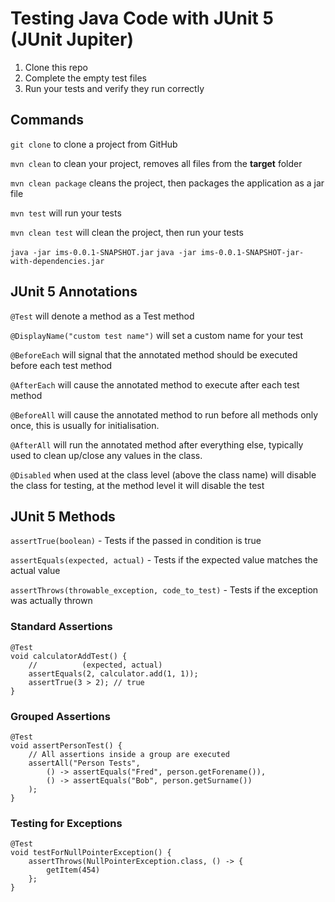 # Testing Java Code with JUnit 5 (JUnit Jupiter)

1. Clone this repo
2. Complete the empty test files
3. Run your tests and verify they run correctly

## Commands
`git clone` to clone a project from GitHub

`mvn clean` to clean your project, removes all files from the **target** folder

`mvn clean package` cleans the project, then packages the application as a jar file

`mvn test` will run your tests

`mvn clean test` will clean the project, then run your tests

`java -jar ims-0.0.1-SNAPSHOT.jar`
`java -jar ims-0.0.1-SNAPSHOT-jar-with-dependencies.jar`

## JUnit 5 Annotations
`@Test` will denote a method as a Test method

`@DisplayName("custom test name")` will set a custom name for your test

`@BeforeEach` will signal that the annotated method should be executed before each test method

`@AfterEach` will cause the annotated method to execute after each test method

`@BeforeAll` will cause the annotated method to run before all methods only once, this is usually for initialisation.

`@AfterAll` will run the annotated method after everything else, typically used to clean up/close any values in the class.

`@Disabled` when used at the class level (above the class name) will disable the class for testing, at the method level it will disable the test

## JUnit 5 Methods
`assertTrue(boolean)` - Tests if the passed in condition is true

`assertEquals(expected, actual)` - Tests if the expected value matches the actual value

`assertThrows(throwable_exception, code_to_test)` - Tests if the exception was actually thrown

### Standard Assertions
```
@Test
void calculatorAddTest() {
	//          (expected, actual)
	assertEquals(2, calculator.add(1, 1));
	assertTrue(3 > 2); // true
}
```

### Grouped Assertions
```
@Test
void assertPersonTest() {
	// All assertions inside a group are executed
	assertAll("Person Tests",
		() -> assertEquals("Fred", person.getForename()),
		() -> assertEquals("Bob", person.getSurname())
	);
}
```

### Testing for Exceptions
```
@Test
void testForNullPointerException() {
	assertThrows(NullPointerException.class, () -> {
		getItem(454)
	};
}
```
